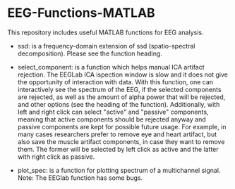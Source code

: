 # EEG-Functions-MATLAB
This repository includes useful MATLAB functions for EEG analysis.

* ssd: is a frequency-domain extension of ssd (spatio-spectral decomposition). Please see the function heading.

* select_component: is a function which helps manual ICA artifact rejection. The EEGLab ICA ispection window is slow and it does not give the opportunity of interaction with data. With this function, one can interactively see the spectrum of the EEG, if the selected components are rejected, as well as the amount of alpha power that will be rejected, and other options (see the heading of the function). Additionally, with left and right click can select "active" and "passive" components, meaning that active components should be rejected anyway and passive components are kept for possible future usage. For example, in many cases researchers prefer to remove eye and heart artifact, but also save the muscle artifact components, in case they want to remove them. The former will be selected by left click as active and the latter with right click as passive.

* plot_spec: is a function for plotting spectrum of a multichannel signal. Note: The EEGlab function has some bugs. 
